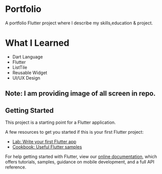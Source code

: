 # Portfolio

A portfolio Flutter project where I describe my skills,education & project.

# What I Learned
* Dart Language
* Flutter
* ListTile
* Reusable Widget
* UI/UX Design

## Note: I am providing image of all screen in repo.

## Getting Started

This project is a starting point for a Flutter application.

A few resources to get you started if this is your first Flutter project:

- [Lab: Write your first Flutter app](https://flutter.dev/docs/get-started/codelab)
- [Cookbook: Useful Flutter samples](https://flutter.dev/docs/cookbook)

For help getting started with Flutter, view our
[online documentation](https://flutter.dev/docs), which offers tutorials,
samples, guidance on mobile development, and a full API reference.

